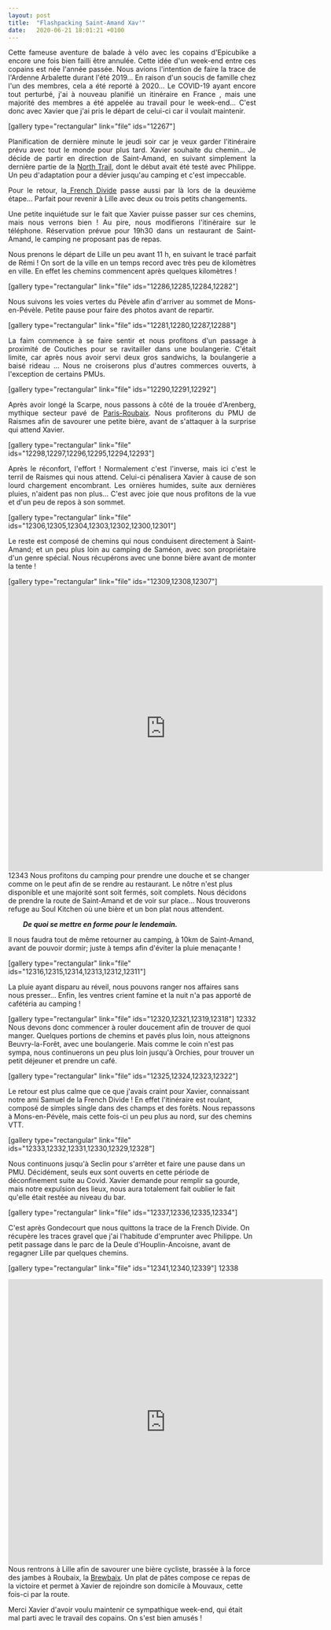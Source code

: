 ```yaml
---
layout: post
title:  "Flashpacking Saint-Amand Xav'"
date:   2020-06-21 18:01:21 +0100
---
```

<p style="text-align: justify;">Cette fameuse aventure de balade à vélo avec les copains d'Epicubike a encore une fois bien failli être annulée.
Cette idée d'un week-end entre ces copains est née l'année passée. Nous avions l'intention de faire la trace de l'Ardenne Arbalette durant l'été 2019... En raison d'un soucis de famille chez l'un des membres, cela a été reporté à 2020... Le COVID-19 ayant encore tout perturbé, j'ai à nouveau planifié un itinéraire en France , mais une majorité des membres a été appelée au travail pour le week-end... C'est donc avec Xavier que j'ai pris le départ de celui-ci car il voulait maintenir.</p>
[gallery type="rectangular" link="file" ids="12267"]
<p style="text-align: justify;">Planification de dernière minute le jeudi soir car je veux garder l'itinéraire prévu avec tout le monde pour plus tard. Xavier souhaite du chemin... Je décide de partir en direction de Saint-Amand, en suivant simplement la dernière partie de la <a href="https://twomoulins.fr/saint-omer-gravel/">North Trail,</a> dont le début avait été testé avec Philippe.
Un peu d'adaptation pour a dévier jusqu'au camping et c'est impeccable.</p>
<p style="text-align: justify;">Pour le retour, la<a href="https://twomoulins.fr/french-divide-2/"> French Divide</a> passe aussi par là lors de la deuxième étape... Parfait pour revenir à Lille avec deux ou trois petits changements.</p>
<p style="text-align: justify;">Une petite inquiétude sur le fait que Xavier puisse passer sur ces chemins, mais nous verrons bien ! Au pire, nous modifierons l'itinéraire sur le téléphone. Réservation prévue pour 19h30 dans un restaurant de Saint-Amand, le camping ne proposant pas de repas.</p>
<p style="text-align: justify;">Nous prenons le départ de Lille un peu avant 11 h, en suivant le tracé parfait de Rémi ! On sort de la ville en un temps record avec très peu de kilomètres en ville.
En effet les chemins commencent après quelques kilomètres !</p>
[gallery type="rectangular" link="file" ids="12286,12285,12284,12282"]
<p style="text-align: justify;">Nous suivons les voies vertes du Pévèle afin d'arriver au sommet de Mons-en-Pévèle. Petite pause pour faire des photos avant de repartir.</p>
[gallery type="rectangular" link="file" ids="12281,12280,12287,12288"]
<p style="text-align: justify;">La faim commence à se faire sentir et nous profitons d'un passage à proximité de Coutiches pour se ravitailler dans une boulangerie. C'était limite, car après nous avoir servi deux gros sandwichs, la boulangerie a baisé rideau ... Nous ne croiserons plus d'autres commerces ouverts, à l'exception de certains PMUs.</p>
[gallery type="rectangular" link="file" ids="12290,12291,12292"]
<p style="text-align: justify;">Après avoir longé la Scarpe, nous passons à côté de la trouée d'Arenberg, mythique secteur pavé de <a href="https://twomoulins.fr/paris-roubaix-2019/">Paris-Roubaix</a>.
Nous profiterons du PMU de Raismes afin de savourer une petite bière, avant de s'attaquer à la surprise qui attend Xavier.</p>
[gallery type="rectangular" link="file" ids="12298,12297,12296,12295,12294,12293"]
<p style="text-align: justify;">Après le réconfort, l'effort ! Normalement c'est l'inverse, mais ici c'est le terril de Raismes qui nous attend.
Celui-ci pénalisera Xavier à cause de son lourd chargement encombrant. Les ornières humides, suite aux dernières pluies, n'aident pas non plus...
C'est avec joie que nous profitons de la vue et d'un peu de repos à son sommet.</p>
[gallery type="rectangular" link="file" ids="12306,12305,12304,12303,12302,12300,12301"]
<p style="text-align: justify;">Le reste est composé de chemins qui nous conduisent directement à Saint-Amand; et un peu plus loin au camping de Saméon, avec son propriétaire d'un genre spécial.
Nous récupérons avec une bonne bière avant de monter la tente !</p>
[gallery type="rectangular" link="file" ids="12309,12308,12307"]

<center><iframe src="https://www.komoot.fr/tour/197695990/embed?profile=1" width="640" height="580" frameborder="0" scrolling="no"></iframe></center>
12343
Nous profitons du camping pour prendre une douche et se changer comme on le peut afin de se rendre au restaurant. Le nôtre n'est plus disponible et une majorité sont soit fermés, soit complets. Nous décidons de prendre la route de Saint-Amand et de voir sur place... Nous trouverons refuge au Soul Kitchen où une bière et un bon plat nous attendent.
<p style="padding-left: 30px;"><em><strong>De quoi se mettre en forme pour le lendemain. </strong></em></p>
Il nous faudra tout de même retourner au camping, à 10km de Saint-Amand, avant de pouvoir dormir; juste à temps afin d'éviter la pluie menaçante !

[gallery type="rectangular" link="file" ids="12316,12315,12314,12313,12312,12311"]

La pluie ayant disparu au réveil, nous pouvons ranger nos affaires sans nous presser... Enfin, les ventres crient famine et la nuit n'a pas apporté de cafétéria au camping !

[gallery type="rectangular" link="file" ids="12320,12321,12319,12318"]
12332
Nous devons donc commencer à rouler doucement afin de trouver de quoi manger. Quelques portions de chemins et pavés plus loin, nous atteignons Beuvry-la-Forêt, avec une boulangerie. Mais comme le coin n'est pas sympa, nous continuerons un peu plus loin jusqu'à Orchies, pour trouver un petit déjeuner et prendre un café.

[gallery type="rectangular" link="file" ids="12325,12324,12323,12322"]

Le retour est plus calme que ce que j'avais craint pour Xavier, connaissant notre ami Samuel de la French Divide ! En effet l'itinéraire est roulant, composé de simples single dans des champs et des forêts.
Nous repassons à Mons-en-Pévèle, mais cette fois-ci un peu plus au nord, sur des chemins VTT.

[gallery type="rectangular" link="file" ids="12333,12332,12331,12330,12329,12328"]

Nous continuons jusqu'à Seclin pour s'arrêter et faire une pause dans un PMU. Décidément, seuls eux sont ouverts en cette période de déconfinement suite au Covid. Xavier demande pour remplir sa gourde, mais notre expulsion des lieux, nous aura totalement fait oublier le fait qu'elle était restée au niveau du bar.

[gallery type="rectangular" link="file" ids="12337,12336,12335,12334"]

C'est après Gondecourt que nous quittons la trace de la French Divide. On récupère les traces gravel que j'ai l'habitude d'emprunter avec Philippe.
Un petit passage dans le parc de la Deule d'Houplin-Ancoisne, avant de regagner Lille par quelques chemins.

[gallery type="rectangular" link="file" ids="12341,12340,12339"]
12338


<center><iframe src="https://www.komoot.fr/tour/198444876/embed?profile=1" width="640" height="580" frameborder="0" scrolling="no" data-mce-fragment="1"></iframe></center>Nous rentrons à Lille afin de savourer une bière cycliste, brassée à la force des jambes à Roubaix, la <a href="https://www.facebook.com/brewbaix/">Brewbaix</a>. Un plat de pâtes compose ce repas de la victoire et permet à Xavier de rejoindre son domicile à Mouvaux, cette fois-ci par la route.

Merci Xavier d'avoir voulu maintenir ce sympathique week-end, qui était mal parti avec le travail des copains. On s'est bien amusés !